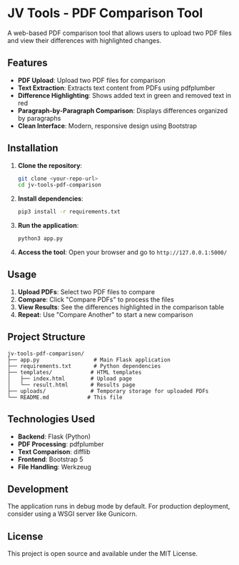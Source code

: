 # JV Tools - PDF Comparison Tool

A web-based PDF comparison tool that allows users to upload two PDF files and view their differences with highlighted changes.

## Features

- **PDF Upload**: Upload two PDF files for comparison
- **Text Extraction**: Extracts text content from PDFs using pdfplumber
- **Difference Highlighting**: Shows added text in green and removed text in red
- **Paragraph-by-Paragraph Comparison**: Displays differences organized by paragraphs
- **Clean Interface**: Modern, responsive design using Bootstrap

## Installation

1. **Clone the repository**:
   ```bash
   git clone <your-repo-url>
   cd jv-tools-pdf-comparison
   ```

2. **Install dependencies**:
   ```bash
   pip3 install -r requirements.txt
   ```

3. **Run the application**:
   ```bash
   python3 app.py
   ```

4. **Access the tool**:
   Open your browser and go to `http://127.0.0.1:5000/`

## Usage

1. **Upload PDFs**: Select two PDF files to compare
2. **Compare**: Click "Compare PDFs" to process the files
3. **View Results**: See the differences highlighted in the comparison table
4. **Repeat**: Use "Compare Another" to start a new comparison

## Project Structure

```
jv-tools-pdf-comparison/
├── app.py                 # Main Flask application
├── requirements.txt       # Python dependencies
├── templates/            # HTML templates
│   ├── index.html        # Upload page
│   └── result.html       # Results page
├── uploads/              # Temporary storage for uploaded PDFs
└── README.md            # This file
```

## Technologies Used

- **Backend**: Flask (Python)
- **PDF Processing**: pdfplumber
- **Text Comparison**: difflib
- **Frontend**: Bootstrap 5
- **File Handling**: Werkzeug

## Development

The application runs in debug mode by default. For production deployment, consider using a WSGI server like Gunicorn.

## License

This project is open source and available under the MIT License.
